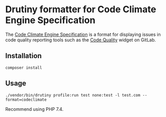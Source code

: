 # Drutiny formatter for Code Climate Engine Specification

The [Code Climate Engine Specification](https://github.com/codeclimate/platform/blob/master/spec/analyzers/SPEC.md)
is a format for displaying issues in code quality reporting tools such as the
[Code Quality](https://docs.gitlab.com/ee/user/project/merge_requests/code_quality.html) widget on GitLab.

## Installation

```
composer install
```

## Usage

```
./vendor/bin/drutiny profile:run test none:test -l test.com --format=codeclimate
```
Recommend using PHP 7.4.
